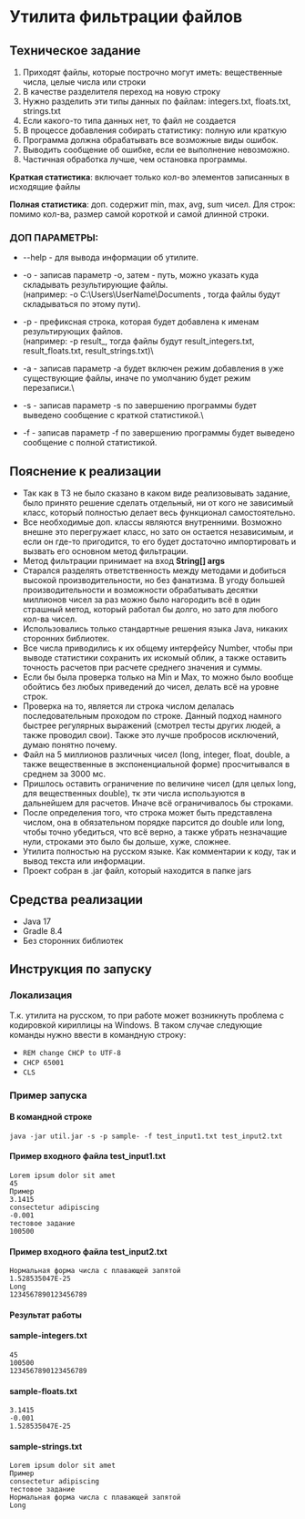 # Утилита фильтрации файлов

## Техническое задание

1. Приходят файлы, которые построчно могут иметь:
   вещественные числа, целые числа или строки
2. В качестве разделителя переход на новую строку
3. Нужно разделить эти типы данных по файлам:
   integers.txt, floats.txt, strings.txt
4. Если какого-то типа данных нет, то файл не создается
5. В процессе добавления собирать статистику: полную или краткую
6. Программа должна обрабатывать все возможные виды ошибок.
7. Выводить сообщение об ошибке, если ее выполнение невозможно.
8. Частичная обработка лучше, чем остановка программы.


**Краткая статистика**: включает только кол-во элементов записанных в исходящие файлы

**Полная статистика**: доп. содержит min, max, avg, sum чисел.
Для строк: помимо кол-ва, размер самой короткой и самой длинной строки.

### ДОП ПАРАМЕТРЫ:
- --help - для вывода информации об утилите.

- -o <path> - записав параметр -o, затем <path> - путь, можно указать куда складывать результирующие файлы.\
(например: -o C:\Users\UserName\Documents , тогда файлы будут складываться по этому пути).
- -p <fileName> - префиксная строка, которая будет добавлена к именам результирующих файлов.\
                (например: -p result_, тогда файлы будут result_integers.txt, result_floats.txt, result_strings.txt)\
- -a - записав параметр -a будет включен режим добавления в уже существующие файлы, иначе по умолчанию будет режим перезаписи.\

- -s - записав параметр -s по завершению программы будет выведено сообщение с краткой статистикой.\
                
- -f - записав параметр -f по завершению программы будет выведено сообщение с полной статистикой.

## Пояснение к реализации

- Так как в ТЗ не было сказано в каком виде реализовывать задание, было принято решение сделать отдельный, ни от кого не зависимый класс, который полностью делает весь функционал самостоятельно.
- Все необходимые доп. классы являются внутренними. Возможно внешне это перегружает класс, но зато он остается независимым, и если он где-то пригодится, то его будет достаточно импортировать и вызвать его основном метод фильтрации.
- Метод фильтрации принимает на вход **String[] args** 
- Старался разделять ответственность между методами и добиться высокой производительности, но без фанатизма. В угоду большей производительности и возможности обрабатывать десятки миллионов чисел за раз можно было нагородить всё в один страшный метод, который работал бы долго, но зато для любого кол-ва чисел.
- Использовались только стандартные решения языка Java, никаких сторонних библиотек.
- Все числа приводились к их общему интерфейсу Number, чтобы при выводе статистики сохранить их искомый облик, а также оставить точность расчетов при расчете среднего значения и суммы.
- Если бы была проверка только на Min и Max, то можно было вообще обойтись без любых приведений до чисел, делать всё на уровне строк.
- Проверка на то, является ли строка числом делалась последовательным проходом по строке. Данный подход намного быстрее регулярных выражений (смотрел тесты других людей, а также проводил свои). Также это лучше пробросов исключений, думаю понятно почему.
- Файл на 5 миллионов различных чисел (long, integer, float, double, а также вещественные в экспоненциальной форме) просчитывался в среднем за 3000 мс.
- Пришлось оставить ограничение по величине чисел (для целых long, для вещественных double), тк эти числа используются в дальнейшем для расчетов. Иначе всё ограничивалось бы строками.
- После определения того, что строка может быть представлена числом, она в обязательном порядке парсится до double или long, чтобы точно убедиться, что всё верно, а также убрать незначащие нули, строками это было бы дольше, хуже, сложнее.
- Утилита полностью на русском языке. Как комментарии к коду, так и вывод текста или информации.
- Проект собран в .jar файл, который находится в папке jars

## Средства реализации

- Java 17
- Gradle 8.4
- Без сторонних библиотек

## Инструкция по запуску

### Локализация

Т.к. утилита на русском, то при работе может возникнуть проблема с кодировкой кириллицы на Windows. В таком случае следующие команды нужно ввести в командную строку:
- `REM change CHCP to UTF-8`
- `CHCP 65001`
- `CLS`

### Пример запуска

#### В командной строке

`java -jar util.jar -s -p sample- -f test_input1.txt test_input2.txt`

#### Пример входного файла test_input1.txt

    Lorem ipsum dolor sit amet
    45
    Пример
    3.1415
    consectetur adipiscing
    -0.001
    тестовое задание
    100500

#### Пример входного файла test_input2.txt

    Нормальная форма числа с плавающей запятой
    1.528535047E-25
    Long
    1234567890123456789

#### Результат работы

#### sample-integers.txt

    45
    100500
    1234567890123456789

#### sample-floats.txt

    3.1415
    -0.001
    1.528535047E-25

#### sample-strings.txt

    Lorem ipsum dolor sit amet
    Пример
    consectetur adipiscing
    тестовое задание
    Нормальная форма числа с плавающей запятой
    Long